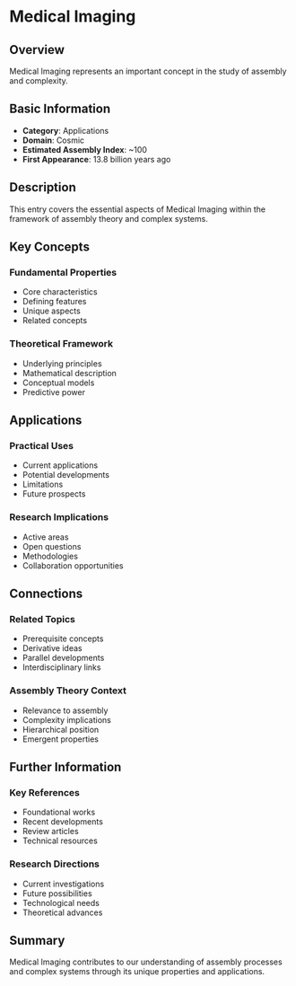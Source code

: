 # Medical Imaging

## Overview

Medical Imaging represents an important concept in the study of assembly and complexity.

## Basic Information

- **Category**: Applications
- **Domain**: Cosmic
- **Estimated Assembly Index**: ~100
- **First Appearance**: 13.8 billion years ago

## Description

This entry covers the essential aspects of Medical Imaging within the framework of assembly theory and complex systems.

## Key Concepts

### Fundamental Properties
- Core characteristics
- Defining features
- Unique aspects
- Related concepts

### Theoretical Framework
- Underlying principles
- Mathematical description
- Conceptual models
- Predictive power

## Applications

### Practical Uses
- Current applications
- Potential developments
- Limitations
- Future prospects

### Research Implications
- Active areas
- Open questions
- Methodologies
- Collaboration opportunities

## Connections

### Related Topics
- Prerequisite concepts
- Derivative ideas
- Parallel developments
- Interdisciplinary links

### Assembly Theory Context
- Relevance to assembly
- Complexity implications
- Hierarchical position
- Emergent properties

## Further Information

### Key References
- Foundational works
- Recent developments
- Review articles
- Technical resources

### Research Directions
- Current investigations
- Future possibilities
- Technological needs
- Theoretical advances

## Summary

Medical Imaging contributes to our understanding of assembly processes and complex systems through its unique properties and applications.
